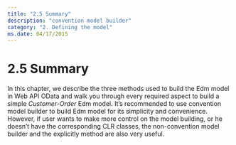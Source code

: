 ```yaml
---
title: "2.5 Summary"
description: "convention model builder"
category: "2. Defining the model"
ms.date: 04/17/2015
---
```

# 2.5 Summary

In this chapter, we describe the three methods used to build the Edm model in Web API OData and walk you through every required aspect to build a simple *Customer-Order* Edm model. It’s recommended to use convention model builder to build Edm model for its simplicity and convenience. However, if user wants to make more control on the model building, or he doesn’t have the corresponding CLR classes, the non-convention model builder and the explicitly method are also very useful.


